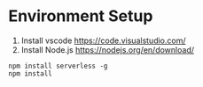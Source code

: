 # Environment Setup

1. Install vscode https://code.visualstudio.com/
2. Install Node.js https://nodejs.org/en/download/

```
npm install serverless -g
npm install
```